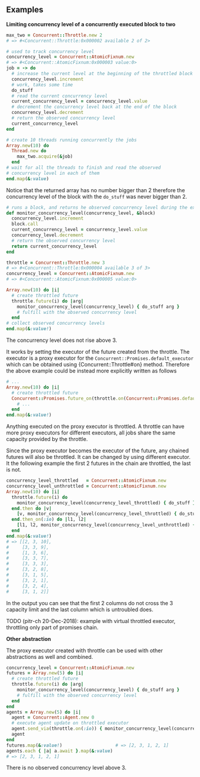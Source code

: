 
## Examples

**Limiting concurrency level of a concurrently executed block to two** 

```ruby
max_two = Concurrent::Throttle.new 2
# => #<Concurrent::Throttle:0x000002 available 2 of 2>

# used to track concurrency level
concurrency_level = Concurrent::AtomicFixnum.new
# => #<Concurrent::AtomicFixnum:0x000003 value:0>
job = -> do
  # increase the current level at the beginning of the throttled block    
  concurrency_level.increment
  # work, takes some time
  do_stuff
  # read the current concurrency level 
  current_concurrency_level = concurrency_level.value
  # decrement the concurrency level back at the end of the block            
  concurrency_level.decrement
  # return the observed concurrency level 
  current_concurrency_level
end 

# create 10 threads running concurrently the jobs
Array.new(10) do  
  Thread.new do
    max_two.acquire(&job)   
  end
# wait for all the threads to finish and read the observed 
# concurrency level in each of them   
end.map(&:value)
```
Notice that the returned array has no number bigger than 2 therefore 
the concurrency level of the block with the `do_stuff` was never bigger than 2. 

```ruby
# runs a block, and returns he observed concurrency level during the execution
def monitor_concurrency_level(concurrency_level, &block)
  concurrency_level.increment
  block.call
  current_concurrency_level = concurrency_level.value
  concurrency_level.decrement
  # return the observed concurrency level
  return current_concurrency_level 
end 

throttle = Concurrent::Throttle.new 3
# => #<Concurrent::Throttle:0x000004 available 3 of 3>
concurrency_level = Concurrent::AtomicFixnum.new 
# => #<Concurrent::AtomicFixnum:0x000005 value:0>

Array.new(10) do |i|
  # create throttled future
  throttle.future(i) do |arg|
    monitor_concurrency_level(concurrency_level) { do_stuff arg }  
    # fulfill with the observed concurrency level
  end
# collect observed concurrency levels   
end.map(&:value!)
```
The concurrency level does not rise above 3.

It works by setting the executor of the future created from the throttle. 
The executor is a proxy executor for the `Concurrent::Promises.default_executor` 
which can be obtained using {Concurrent::Throttle#on} method. 
Therefore the above example could be instead more explicitly written as follows
 
```ruby
# ...
Array.new(10) do |i|
  # create throttled future
  Concurrent::Promises.future_on(throttle.on(Concurrent::Promises.default_executor)) do
    # ...
  end
end.map(&:value!) 
```

Anything executed on the proxy executor is throttled. 
A throttle can have more proxy executors for different executors, 
all jobs share the same capacity provided by the throttle.

Since the proxy executor becomes the executor of the future, 
any chained futures will also be throttled. 
It can be changed by using different executor.
It the following example the first 2 futures in the chain are throttled, 
the last is not.

```ruby
concurrency_level_throttled   = Concurrent::AtomicFixnum.new 
concurrency_level_unthrottled = Concurrent::AtomicFixnum.new 
Array.new(10) do |i|
  throttle.future(i) do 
    monitor_concurrency_level(concurrency_level_throttled) { do_stuff } 
  end.then do |v|
    [v, monitor_concurrency_level(concurrency_level_throttled) { do_stuff }]
  end.then_on(:io) do |l1, l2|
    [l1, l2, monitor_concurrency_level(concurrency_level_unthrottled) { 5.times { do_stuff } }]
  end
end.map(&:value!)
# => [[2, 3, 10],
#     [3, 3, 9],
#     [1, 3, 6],
#     [3, 3, 7],
#     [3, 3, 3],
#     [3, 2, 8],
#     [3, 1, 5],
#     [3, 2, 1],
#     [3, 2, 4],
#     [3, 1, 2]]
```

In the output you can see that the first 2 columns do not cross the 3 capacity limit
and the last column which is untroubled does.

TODO (pitr-ch 20-Dec-2018): example with virtual throttled executor, 
throttling only part of promises chain.  

**Other abstraction**

The proxy executor created with throttle can be used with other abstractions as well 
and combined.

```ruby
concurrency_level = Concurrent::AtomicFixnum.new 
futures = Array.new(5) do |i|
  # create throttled future
  throttle.future(i) do |arg|
    monitor_concurrency_level(concurrency_level) { do_stuff arg }  
    # fulfill with the observed concurrency level
  end
end 
agents = Array.new(5) do |i|
  agent = Concurrent::Agent.new 0
  # execute agent update on throttled executor
  agent.send_via(throttle.on(:io)) { monitor_concurrency_level(concurrency_level_throttled) { do_stuff } }
  agent 
end 
futures.map(&:value!)                    # => [2, 3, 1, 2, 1]
agents.each { |a| a.await }.map(&:value) 
# => [2, 3, 1, 2, 1]
```

There is no observed concurrency level above 3.
